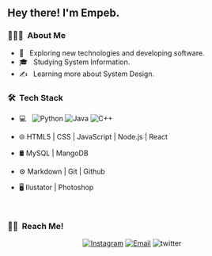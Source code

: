 <h2> Hey there! I'm Empeb.</h2>

<h3> 👨🏻‍💻 &nbsp;About Me </h3>

- 🌱 &nbsp; Exploring new technologies and developing software.
- 🎓 &nbsp; Studying System Information.
- ✍️ &nbsp; Learning more about System Design.

<h3> 🛠 &nbsp;Tech Stack</h3>

- 💻 &nbsp; 
  ![Python](https://img.shields.io/badge/-Python-333333?style=flat&logo=python)
  ![Java](https://img.shields.io/badge/-Java-333333?style=flat&logo=Java&logoColor=007396)
  ![C++](https://img.shields.io/badge/-C++-333333?style=flat&logo=C%2B%2B&logoColor=00599C)
  
- 🌐 HTML5 | CSS | JavaScript | Node.js | React
- 🛢  MySQL | MangoDB
- ⚙️ Markdown | Git | Github
- 🖥 Ilustator | Photoshop



<br/>




<h3> 🤝🏻 &nbsp;Reach Me! </h3>

<p align="center">
<a href="https://www.instagram.com/febriandudinata/"><img alt="Instagram" src="https://img.shields.io/badge/instagram-febriandudinata-blue??style=flat-square&logo=instagram"></a>
<a href="mailto:Empeeb@yahoo.com"><img alt="Email" src="https://img.shields.io/badge/Email-Empeeeb@yahoo.com-blue?style=flat-square&logo=Yahoo!"></a>
<a herf="https://twitter.com/Empebs/"><img alt="twitter" src"https://img.shields.io/badge/Twitter-@Empebs-blue?style=flat-square&logo=Twitter"></a>
<!---
Empeeb/Empeeb is a ✨ special ✨ repository because its `README.md` (this file) appears on your GitHub profile.
You can click the Preview link to take a look at your changes.
--->


